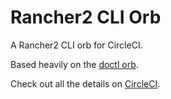 # Rancher2 CLI Orb

A Rancher2 CLI orb for CircleCI.

Based heavily on the [doctl orb](https://circleci.com/orbs/registry/orb/digitalocean/cli).

Check out all the details on [CircleCI](https://circleci.com/orbs/registry/orb/brandnewbox/rancher2_cli).